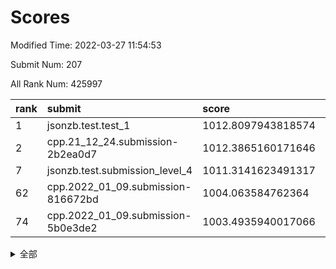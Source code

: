 # Scores

Modified Time: 2022-03-27 11:54:53

Submit Num: 207

All Rank Num: 425997

| rank |               submit               |       score        |       sigma        | pk_num |
| :--- | :--------------------------------- | :----------------- | :----------------- | :----- |
| 1    | jsonzb.test.test_1                 | 1012.8097943818574 | 0.8174065294084513 | 8228   |
| 2    | cpp.21_12_24.submission-2b2ea0d7   | 1012.3865160171646 | 0.7660504411388412 | 8228   |
| 7    | jsonzb.test.submission_level_4     | 1011.3141623491317 | 0.8179500196689199 | 8229   |
| 62   | cpp.2022_01_09.submission-816672bd | 1004.063584762364  | 0.7188771937983254 | 8235   |
| 74   | cpp.2022_01_09.submission-5b0e3de2 | 1003.4935940017066 | 0.7071556720403444 | 8231   |


<details>
<summary>全部</summary>

| rank |                 submit                 |       score        |       sigma        | pk_num |
| :--- | :------------------------------------- | :----------------- | :----------------- | :----- |
| 1    | jsonzb.test.test_1                     | 1012.8097943818574 | 0.8174065294084513 | 8228   |
| 2    | cpp.21_12_24.submission-2b2ea0d7       | 1012.3865160171646 | 0.7660504411388412 | 8228   |
| 3    | gobigger.level_3.submission_level_3_2  | 1012.1393891768445 | 0.8138161620998037 | 8229   |
| 4    | gobigger.level_3.submission_level_3_6  | 1011.5970128672033 | 0.7716295525214079 | 8236   |
| 5    | gobigger.level_3.submission_level_3_8  | 1011.589350824654  | 0.7858889146022013 | 8228   |
| 6    | gobigger.level_3.submission_level_3_35 | 1011.5386843783014 | 0.7712312752662893 | 8231   |
| 7    | jsonzb.test.submission_level_4         | 1011.3141623491317 | 0.8179500196689199 | 8229   |
| 8    | gobigger.level_3.submission_level_3_4  | 1011.2691973774854 | 0.7670321199824527 | 8230   |
| 9    | gobigger.level_3.submission_level_3_32 | 1011.2670818804195 | 0.78018063223844   | 8230   |
| 10   | gobigger.level_3.submission_level_3_30 | 1011.1411113092354 | 0.7815863838303647 | 8230   |
| 11   | gobigger.level_3.submission_level_3_11 | 1011.0890315061431 | 0.7656543531605153 | 8231   |
| 12   | gobigger.level_3.submission_level_3_15 | 1011.0869874027923 | 0.7584954580154476 | 8232   |
| 13   | gobigger.level_3.submission_level_3_48 | 1011.0104365141236 | 0.7565587241077868 | 8230   |
| 14   | gobigger.level_3.submission_level_3_19 | 1010.9846262305408 | 0.7845674963724159 | 8230   |
| 15   | gobigger.level_3.submission_level_3_21 | 1010.9147644142708 | 0.7569223003466925 | 8234   |
| 16   | gobigger.level_3.submission_level_3_36 | 1010.7811065293996 | 0.783633574169499  | 8233   |
| 17   | gobigger.level_3.submission_level_3_39 | 1010.7149408483334 | 0.7732614128996117 | 8229   |
| 18   | gobigger.level_3.submission_level_3_10 | 1010.4897344996801 | 0.7496667178458195 | 8238   |
| 19   | gobigger.level_3.submission_level_3_5  | 1010.4549701433981 | 0.7459982356717156 | 8233   |
| 20   | gobigger.level_3.submission_level_3_3  | 1010.4276940104847 | 0.7642667263387408 | 8230   |
| 21   | gobigger.level_3.submission_level_3_17 | 1010.4201396871125 | 0.754189554740776  | 8235   |
| 22   | gobigger.level_3.submission_level_3_13 | 1010.3473566974244 | 0.7532253634043653 | 8234   |
| 23   | gobigger.level_3.submission_level_3_37 | 1010.2798333468079 | 0.7596267239302791 | 8232   |
| 24   | gobigger.level_3.submission_level_3_45 | 1010.2594103890117 | 0.7537363707052585 | 8233   |
| 25   | gobigger.level_3.submission_level_3_24 | 1010.142506562309  | 0.7658966324653318 | 8232   |
| 26   | gobigger.level_3.submission_level_3_44 | 1010.1272924769465 | 0.7589936078906353 | 8231   |
| 27   | gobigger.level_3.submission_level_3_0  | 1010.1181907506021 | 0.762716649070435  | 8228   |
| 28   | gobigger.level_3.submission_level_3_26 | 1010.0821674646792 | 0.7616826077583719 | 8234   |
| 29   | gobigger.level_3.submission_level_3_38 | 1010.0626654973664 | 0.7646012877466358 | 8231   |
| 30   | gobigger.level_3.submission_level_3_47 | 1009.9999247733347 | 0.7683700946520324 | 8237   |
| 31   | gobigger.level_3.submission_level_3_25 | 1009.9906022179449 | 0.7694051576304173 | 8226   |
| 32   | gobigger.level_3.submission_level_3_18 | 1009.9523302795225 | 0.7607557053107292 | 8230   |
| 33   | gobigger.level_3.submission_level_3_16 | 1009.8678636636887 | 0.7591019140270512 | 8234   |
| 34   | gobigger.level_3.submission_level_3_42 | 1009.8359068014003 | 0.7479660374806718 | 8228   |
| 35   | gobigger.level_3.submission_level_3_23 | 1009.7895350694722 | 0.7426266907883314 | 8235   |
| 36   | gobigger.level_3.submission_level_3_7  | 1009.7849150453332 | 0.7449647593915668 | 8232   |
| 37   | gobigger.level_3.submission_level_3_40 | 1009.7450335405058 | 0.7557730869475568 | 8234   |
| 38   | gobigger.level_3.submission_level_3_43 | 1009.688876857113  | 0.7701049981285629 | 8235   |
| 39   | gobigger.level_3.submission_level_3_9  | 1009.6807156997512 | 0.7674426150855984 | 8233   |
| 40   | gobigger.level_3.submission_level_3_31 | 1009.6773480922222 | 0.783561262579999  | 8232   |
| 41   | gobigger.level_3.submission_level_3_33 | 1009.6295110242705 | 0.7579268298273247 | 8236   |
| 42   | gobigger.level_3.submission_level_3_1  | 1009.53874132121   | 0.769369983701206  | 8229   |
| 43   | gobigger.level_3.submission_level_3_41 | 1009.5151778838817 | 0.7430879558371564 | 8233   |
| 44   | gobigger.level_3.submission_level_3_27 | 1009.4434394955083 | 0.7637064559155277 | 8232   |
| 45   | gobigger.level_3.submission_level_3_12 | 1009.4284118417964 | 0.7424366402228738 | 8235   |
| 46   | gobigger.level_3.submission_level_3_46 | 1009.3135784908718 | 0.7593487037860626 | 8231   |
| 47   | gobigger.level_3.submission_level_3_49 | 1009.2508021808469 | 0.7508584472220502 | 8235   |
| 48   | gobigger.level_3.submission_level_3_28 | 1009.1253356732702 | 0.741683529491832  | 8232   |
| 49   | gobigger.level_3.submission_level_3_22 | 1009.0144170382708 | 0.7535515223355372 | 8235   |
| 50   | gobigger.level_3.submission_level_3_34 | 1008.7205213824857 | 0.739617936991282  | 8226   |
| 51   | gobigger.level_3.submission_level_3_14 | 1008.5951618542391 | 0.7499824474693336 | 8228   |
| 52   | gobigger.level_3.submission_level_3_29 | 1008.1124602498146 | 0.7370941589589085 | 8232   |
| 53   | gobigger.level_3.submission_level_3_20 | 1008.0491127912857 | 0.744868595288736  | 8231   |
| 54   | gobigger.level_1.submission_level_1_5  | 1004.8666843091685 | 0.725843667351102  | 8230   |
| 55   | gobigger.level_1.submission_level_1_23 | 1004.5266422174152 | 0.7145295133988463 | 8235   |
| 56   | gobigger.level_1.submission_level_1_47 | 1004.4413426254738 | 0.7269966157241671 | 8235   |
| 57   | gobigger.level_1.submission_level_1_1  | 1004.2163418586025 | 0.724007360614837  | 8225   |
| 58   | gobigger.level_1.submission_level_1_3  | 1004.1604159344713 | 0.7207023300652254 | 8229   |
| 59   | gobigger.level_1.submission_level_1_8  | 1004.1462044697616 | 0.7136274864416414 | 8232   |
| 60   | gobigger.level_1.submission_level_1_46 | 1004.1394500786922 | 0.7322918781047492 | 8229   |
| 61   | gobigger.level_1.submission_level_1_19 | 1004.0791248873726 | 0.713849894642551  | 8229   |
| 62   | cpp.2022_01_09.submission-816672bd     | 1004.063584762364  | 0.7188771937983254 | 8235   |
| 63   | gobigger.level_1.submission_level_1_44 | 1004.0342318129029 | 0.7242261102043449 | 8229   |
| 64   | gobigger.level_1.submission_level_1_9  | 1004.0062783218281 | 0.7226988585180414 | 8230   |
| 65   | gobigger.level_1.submission_level_1_2  | 1003.7981564591388 | 0.7162409680102271 | 8229   |
| 66   | gobigger.level_1.submission_level_1_24 | 1003.7281261430475 | 0.711349561907303  | 8229   |
| 67   | gobigger.level_1.submission_level_1_27 | 1003.6833707759838 | 0.706982562071086  | 8235   |
| 68   | gobigger.level_1.submission_level_1_49 | 1003.6535129476032 | 0.7325877860060114 | 8233   |
| 69   | gobigger.level_1.submission_level_1_22 | 1003.6356361796094 | 0.7198630554284764 | 8234   |
| 70   | gobigger.level_1.submission_level_1_41 | 1003.5996690520681 | 0.7170961218093355 | 8233   |
| 71   | gobigger.level_1.submission_level_1_45 | 1003.5810377328972 | 0.7096267629201198 | 8234   |
| 72   | gobigger.level_1.submission_level_1_6  | 1003.5257727972283 | 0.7149974912296947 | 8239   |
| 73   | gobigger.level_1.submission_level_1_35 | 1003.4959116387787 | 0.712496582215733  | 8227   |
| 74   | cpp.2022_01_09.submission-5b0e3de2     | 1003.4935940017066 | 0.7071556720403444 | 8231   |
| 75   | gobigger.level_1.submission_level_1_34 | 1003.4657144740922 | 0.7264266627994415 | 8236   |
| 76   | gobigger.level_1.submission_level_1_18 | 1003.4630772514497 | 0.7179860035614747 | 8229   |
| 77   | gobigger.level_1.submission_level_1_33 | 1003.4312524412287 | 0.7180504661126711 | 8233   |
| 78   | gobigger.level_1.submission_level_1_21 | 1003.3378977463361 | 0.7176114742313154 | 8235   |
| 79   | gobigger.level_1.submission_level_1_37 | 1003.2764429610952 | 0.6979677416500775 | 8239   |
| 80   | gobigger.level_1.submission_level_1_36 | 1003.2752753798251 | 0.7187917761133094 | 8237   |
| 81   | gobigger.level_1.submission_level_1_29 | 1003.2644706171036 | 0.7079477534202506 | 8236   |
| 82   | gobigger.level_1.submission_level_1_48 | 1003.2126252437208 | 0.7147400623356697 | 8232   |
| 83   | gobigger.level_1.submission_level_1_15 | 1003.2085155399736 | 0.7332785812285127 | 8224   |
| 84   | gobigger.level_1.submission_level_1_14 | 1003.1818154606933 | 0.7193504454232791 | 8232   |
| 85   | gobigger.level_1.submission_level_1_13 | 1003.1459258549762 | 0.723097022466344  | 8230   |
| 86   | gobigger.level_1.submission_level_1_4  | 1003.1111396457081 | 0.714072836346143  | 8234   |
| 87   | gobigger.level_1.submission_level_1_7  | 1003.0277640772437 | 0.711466538861933  | 8234   |
| 88   | gobigger.level_1.submission_level_1_43 | 1002.9921575749787 | 0.7118848434821035 | 8234   |
| 89   | gobigger.level_1.submission_level_1_25 | 1002.9758257712637 | 0.7192634709574863 | 8233   |
| 90   | gobigger.level_1.submission_level_1_28 | 1002.8968819700091 | 0.7179686738914557 | 8232   |
| 91   | gobigger.level_1.submission_level_1_20 | 1002.782315164854  | 0.7178591739530015 | 8238   |
| 92   | gobigger.level_1.submission_level_1_40 | 1002.7803320914147 | 0.7087515443887985 | 8235   |
| 93   | gobigger.level_1.submission_level_1_42 | 1002.6276681545718 | 0.7094938682266811 | 8232   |
| 94   | gobigger.level_1.submission_level_1_32 | 1002.6125330601241 | 0.7188902016835773 | 8231   |
| 95   | gobigger.level_1.submission_level_1_31 | 1002.5278854737076 | 0.7097628536553434 | 8234   |
| 96   | gobigger.level_1.submission_level_1_11 | 1002.4039806367697 | 0.7116966238683065 | 8232   |
| 97   | gobigger.level_1.submission_level_1_17 | 1002.272228042232  | 0.7144678153584629 | 8233   |
| 98   | gobigger.level_1.submission_level_1_38 | 1002.1870831407562 | 0.7067875536338999 | 8229   |
| 99   | gobigger.level_1.submission_level_1_10 | 1002.184374837171  | 0.710452332941653  | 8232   |
| 100  | gobigger.level_1.submission_level_1_30 | 1002.1811389893913 | 0.7087868420678943 | 8232   |
| 101  | gobigger.level_1.submission_level_1_16 | 1001.918097796363  | 0.7202546336570099 | 8232   |
| 102  | gobigger.level_1.submission_level_1_0  | 1001.9089747781043 | 0.7166874696371911 | 8233   |
| 103  | gobigger.level_1.submission_level_1_39 | 1001.8485461394889 | 0.7037323415016846 | 8228   |
| 104  | gobigger.level_1.submission_level_1_26 | 1001.7533137428582 | 0.7131210397448297 | 8232   |
| 105  | gobigger.level_1.submission_level_1_12 | 1001.6593415663443 | 0.7131683279756327 | 8235   |
| 106  | gobigger.random.submission_random_48   | 997.6299298018872  | 0.6974139096349482 | 8229   |
| 107  | gobigger.random.submission_random_35   | 997.3234023545382  | 0.7026701455596882 | 8233   |
| 108  | gobigger.random.submission_random_44   | 997.3104564411163  | 0.7049627002941149 | 8232   |
| 109  | gobigger.random.submission_random_30   | 997.2903628116268  | 0.6975264043182458 | 8230   |
| 110  | gobigger.random.submission_random_36   | 997.0877355425736  | 0.7059003023998992 | 8233   |
| 111  | gobigger.random.submission_random_40   | 996.9961297541657  | 0.7076596526075091 | 8230   |
| 112  | gobigger.random.submission_random_24   | 996.8925257344057  | 0.7122379103823534 | 8228   |
| 113  | gobigger.random.submission_random_9    | 996.8448558487775  | 0.7125100978892722 | 8231   |
| 114  | gobigger.random.submission_random_13   | 996.8120753297184  | 0.7066534076153388 | 8228   |
| 115  | gobigger.random.submission_random_17   | 996.8115369954556  | 0.7146996009932476 | 8230   |
| 116  | gobigger.random.submission_random_16   | 996.7700370701119  | 0.7077521537438114 | 8236   |
| 117  | gobigger.random.submission_random_38   | 996.7274631440825  | 0.7151667027949041 | 8233   |
| 118  | gobigger.random.submission_random_15   | 996.6095003545317  | 0.7139126687105253 | 8234   |
| 119  | gobigger.random.submission_random_18   | 996.4362071928699  | 0.7163778513356112 | 8237   |
| 120  | gobigger.random.submission_random_11   | 996.4307985857644  | 0.7095376010639834 | 8232   |
| 121  | gobigger.random.submission_random_49   | 996.4200940128355  | 0.6945168041687952 | 8234   |
| 122  | gobigger.random.submission_random_43   | 996.3278130010547  | 0.7112334245976372 | 8229   |
| 123  | gobigger.random.submission_random_6    | 996.3104443256265  | 0.715714399252807  | 8234   |
| 124  | gobigger.random.submission_random_45   | 996.2369636166402  | 0.7082265310635987 | 8227   |
| 125  | gobigger.random.submission_random_29   | 996.186330004285   | 0.7041937019592068 | 8231   |
| 126  | gobigger.random.submission_random_10   | 996.1616612654304  | 0.7033360181180132 | 8230   |
| 127  | gobigger.random.submission_random_8    | 996.1319189251215  | 0.6966459083497871 | 8231   |
| 128  | gobigger.random.submission_random_19   | 996.0857986914315  | 0.7275159983556443 | 8234   |
| 129  | gobigger.random.submission_random_41   | 996.0816189628918  | 0.7091125318584798 | 8233   |
| 130  | gobigger.random.submission_random_20   | 996.0641177487796  | 0.711147509950777  | 8231   |
| 131  | gobigger.random.submission_random_2    | 996.0366937241768  | 0.7122325939404939 | 8232   |
| 132  | gobigger.random.submission_random_5    | 995.970978937771   | 0.7308694798387015 | 8233   |
| 133  | gobigger.random.submission_random_7    | 995.931027725996   | 0.7156042422318415 | 8230   |
| 134  | gobigger.random.submission_random_32   | 995.9301208146044  | 0.7118792904876381 | 8235   |
| 135  | gobigger.random.submission_random_26   | 995.8186052717537  | 0.712147838602421  | 8237   |
| 136  | gobigger.random.submission_random_33   | 995.8100186626461  | 0.7024508348885691 | 8233   |
| 137  | gobigger.random.submission_random_21   | 995.7664034582319  | 0.7050704483300809 | 8228   |
| 138  | gobigger.random.submission_random_47   | 995.6565076227704  | 0.6978159086412827 | 8229   |
| 139  | gobigger.random.submission_random_22   | 995.6429418518422  | 0.7164771227150167 | 8235   |
| 140  | gobigger.random.submission_random_42   | 995.6205882087147  | 0.6967129031505532 | 8224   |
| 141  | gobigger.random.submission_random_23   | 995.4982293556651  | 0.6945215909217256 | 8230   |
| 142  | gobigger.random.submission_random_12   | 995.3998979449744  | 0.7049562290863733 | 8228   |
| 143  | gobigger.random.submission_random_37   | 995.2781505802271  | 0.7250901079653322 | 8240   |
| 144  | gobigger.random.submission_random_28   | 995.2598065826612  | 0.7250989305000523 | 8235   |
| 145  | gobigger.random.submission_random_14   | 995.2391478020661  | 0.7276130592381101 | 8231   |
| 146  | gobigger.random.submission_random_0    | 995.2351932752904  | 0.7313783181444893 | 8232   |
| 147  | gobigger.random.submission_random_27   | 995.2055122096831  | 0.7047303204085255 | 8234   |
| 148  | gobigger.random.submission_random_31   | 995.1833719950008  | 0.7034302744718057 | 8232   |
| 149  | gobigger.random.submission_random_34   | 995.1746548953283  | 0.7281746845575524 | 8226   |
| 150  | gobigger.random.submission_random_1    | 995.1336353471148  | 0.7147218425913847 | 8235   |
| 151  | gobigger.random.submission_random_25   | 995.1262168027386  | 0.7293703997183548 | 8233   |
| 152  | gobigger.random.submission_random_3    | 995.005063474702   | 0.7413145652002073 | 8226   |
| 153  | gobigger.random.submission_random_39   | 994.963491844053   | 0.7211702503022899 | 8228   |
| 154  | gobigger.random.submission_random_46   | 994.9350423154125  | 0.7047536851262476 | 8229   |
| 155  | gobigger.random.submission_random_4    | 994.5116359941775  | 0.732561731020673  | 8234   |
| 156  | gobigger.level_2.submission_level_2_41 | 994.0487540513016  | 0.7273484225224918 | 8235   |
| 157  | gobigger.level_2.submission_level_2_12 | 993.7357890326639  | 0.7343030366161833 | 8232   |
| 158  | gobigger.level_2.submission_level_2_32 | 993.6662707209717  | 0.7227716163155947 | 8227   |
| 159  | gobigger.level_2.submission_level_2_27 | 993.6479528904769  | 0.7438523081467435 | 8227   |
| 160  | gobigger.level_2.submission_level_2_43 | 993.4196938208992  | 0.7262311381873678 | 8229   |
| 161  | gobigger.level_2.submission_level_2_29 | 993.2166614691166  | 0.7305688508341251 | 8230   |
| 162  | gobigger.level_2.submission_level_2_23 | 993.1672415307772  | 0.7283240628099072 | 8236   |
| 163  | gobigger.level_2.submission_level_2_16 | 993.1170069099414  | 0.7200866598011562 | 8235   |
| 164  | gobigger.level_2.submission_level_2_19 | 992.9233037482408  | 0.7300268351707008 | 8231   |
| 165  | gobigger.level_2.submission_level_2_44 | 992.9012100402914  | 0.727590967748237  | 8235   |
| 166  | gobigger.level_2.submission_level_2_38 | 992.8885250417804  | 0.7509548784593214 | 8230   |
| 167  | gobigger.level_2.submission_level_2_20 | 992.7740332323118  | 0.7406960464071908 | 8234   |
| 168  | gobigger.level_2.submission_level_2_47 | 992.7303754553637  | 0.7359070695282419 | 8237   |
| 169  | gobigger.level_2.submission_level_2_18 | 992.7021197498227  | 0.7482920939782276 | 8226   |
| 170  | gobigger.level_2.submission_level_2_5  | 992.5098944782598  | 0.7361071546605784 | 8230   |
| 171  | gobigger.level_2.submission_level_2_24 | 992.507268628614   | 0.7405122031699373 | 8235   |
| 172  | gobigger.level_2.submission_level_2_30 | 992.448411375316   | 0.732002214763118  | 8231   |
| 173  | gobigger.level_2.submission_level_2_13 | 992.4464060872419  | 0.744416074369656  | 8232   |
| 174  | gobigger.level_2.submission_level_2_17 | 992.425633907177   | 0.7391975281804994 | 8229   |
| 175  | gobigger.level_2.submission_level_2_37 | 992.3231715083747  | 0.7651694113500401 | 8231   |
| 176  | gobigger.level_2.submission_level_2_2  | 992.2469890801111  | 0.7414645174815139 | 8228   |
| 177  | gobigger.level_2.submission_level_2_10 | 992.1508710664915  | 0.7214140020717357 | 8232   |
| 178  | gobigger.level_2.submission_level_2_35 | 992.117437395512   | 0.7433633358279235 | 8229   |
| 179  | gobigger.level_2.submission_level_2_6  | 992.1040513079782  | 0.7475666755481879 | 8229   |
| 180  | gobigger.level_2.submission_level_2_11 | 992.0755253267146  | 0.7509919226687052 | 8230   |
| 181  | gobigger.level_2.submission_level_2_31 | 992.0629268836335  | 0.7341675670673173 | 8234   |
| 182  | gobigger.level_2.submission_level_2_4  | 992.0362769409257  | 0.7647813533696999 | 8231   |
| 183  | gobigger.level_2.submission_level_2_7  | 992.0264102612928  | 0.7456572350580447 | 8232   |
| 184  | gobigger.level_2.submission_level_2_36 | 991.993760368566   | 0.7560537828549422 | 8232   |
| 185  | gobigger.level_2.submission_level_2_25 | 991.960702031498   | 0.7660925240506143 | 8236   |
| 186  | gobigger.level_2.submission_level_2_48 | 991.9170447854623  | 0.7528318359885217 | 8235   |
| 187  | gobigger.level_2.submission_level_2_0  | 991.8832671006263  | 0.7325030043589603 | 8231   |
| 188  | gobigger.level_2.submission_level_2_49 | 991.8527357088361  | 0.7566491448937376 | 8235   |
| 189  | gobigger.level_2.submission_level_2_22 | 991.8447869676656  | 0.731074053635035  | 8230   |
| 190  | gobigger.level_2.submission_level_2_8  | 991.8394195169816  | 0.7493553716920895 | 8234   |
| 191  | gobigger.level_2.submission_level_2_9  | 991.781089887747   | 0.757967968194332  | 8232   |
| 192  | gobigger.level_2.submission_level_2_42 | 991.7374057688614  | 0.7430650543831383 | 8231   |
| 193  | gobigger.level_2.submission_level_2_26 | 991.6957374323947  | 0.7667581358591086 | 8234   |
| 194  | gobigger.level_2.submission_level_2_46 | 991.6494098198976  | 0.7565902920431316 | 8232   |
| 195  | gobigger.level_2.submission_level_2_15 | 991.6167240454387  | 0.72684728184461   | 8236   |
| 196  | gobigger.level_2.submission_level_2_33 | 991.5822060562498  | 0.7494085124452479 | 8237   |
| 197  | gobigger.level_2.submission_level_2_1  | 991.5591205469578  | 0.745359955411605  | 8230   |
| 198  | gobigger.level_2.submission_level_2_45 | 991.4962262013462  | 0.7448908738748136 | 8229   |
| 199  | gobigger.level_2.submission_level_2_40 | 991.1765414263211  | 0.7449382389438121 | 8232   |
| 200  | gobigger.level_2.submission_level_2_28 | 991.1592368615419  | 0.7512239815732015 | 8231   |
| 201  | gobigger.level_2.submission_level_2_21 | 990.940851049759   | 0.7863898853404943 | 8232   |
| 202  | gobigger.level_2.submission_level_2_34 | 990.7127994298573  | 0.7577115616411317 | 8233   |
| 203  | gobigger.level_2.submission_level_2_39 | 990.5564240962874  | 0.7515332469599835 | 8229   |
| 204  | gobigger.level_2.submission_level_2_3  | 990.4989824122829  | 0.7434738754169743 | 8228   |
| 205  | gobigger.level_2.submission_level_2_14 | 990.4408662329716  | 0.742675658032696  | 8232   |
| 206  | gobigger.none.submission_none_0        | 976.975620236605   | 1.342731645663059  | 8233   |
| 207  | gobigger.none.submission_none_1        | 976.3227338172068  | 1.4900393711433781 | 8231   |

</details>
